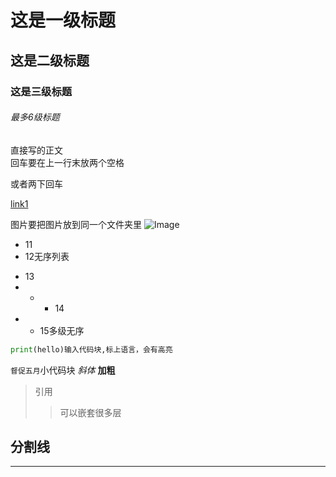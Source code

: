 # 这是一级标题
## 这是二级标题
### 这是三级标题
###### 最多6级标题
直接写的正文  
回车要在上一行末放两个空格

或者两下回车

[link1](https://github.com/sanqiu520/123)

图片要把图片放到同一个文件夹里
![Image](《巨人的工具》健康.jpg)


- 11
- 12无序列表
+ 13
+ * * 14
+  * 15多级无序

```python
print(hello)输入代码块,标上语言，会有高亮
```

`督促五月`小代码块
*斜体* **加粗**

> 引用
>> 可以嵌套很多层

分割线
---
***

